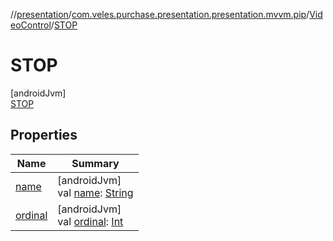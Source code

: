 //[presentation](../../../../index.md)/[com.veles.purchase.presentation.presentation.mvvm.pip](../../index.md)/[VideoControl](../index.md)/[STOP](index.md)

# STOP

[androidJvm]\
[STOP](index.md)

## Properties

| Name | Summary |
|---|---|
| [name](../-s-w-i-t-c-h/index.md#-372974862%2FProperties%2F-646359276) | [androidJvm]<br>val [name](../-s-w-i-t-c-h/index.md#-372974862%2FProperties%2F-646359276): [String](https://kotlinlang.org/api/latest/jvm/stdlib/kotlin/-string/index.html) |
| [ordinal](../-s-w-i-t-c-h/index.md#-739389684%2FProperties%2F-646359276) | [androidJvm]<br>val [ordinal](../-s-w-i-t-c-h/index.md#-739389684%2FProperties%2F-646359276): [Int](https://kotlinlang.org/api/latest/jvm/stdlib/kotlin/-int/index.html) |
